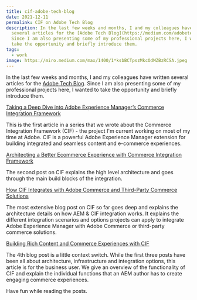 ```yaml
---
title: cif-adobe-tech-blog
date: 2021-12-11
permalink: CIF on Adobe Tech Blog
description: In the last few weeks and months, I and my colleagues have written
  several articles for the [Adobe Tech Blog](https://medium.com/adobetech).
  Since I am also presenting some of my professional projects here, I wanted to
  take the opportunity and briefly introduce them.
tags:
  - work
image: https://miro.medium.com/max/1400/1*ksbBCTpszMkcOdMZBzRCSA.jpeg
---
```

In the last few weeks and months, I and my colleagues have written several articles for the [Adobe Tech Blog](https://medium.com/adobetech). Since I am also presenting some of my professional projects here, I wanted to take the opportunity and briefly introduce them.

[Taking a Deep Dive into Adobe Experience Manager’s Commerce Integration Framework](https://medium.com/adobetech/taking-a-deep-dive-into-adobe-experience-managers-commerce-integration-framework-631947b0a9a7)

This is the first article in a series that we wrote about the Commerce Integration Framework (CIF) - the project I'm current working on most of my time at Adobe.
CIF is a powerful Adobe Experience Manager extension for building integrated and seamless content and e-commerce experiences.

[Architecting a Better Ecommerce Experience with Commerce Integration Framework](https://medium.com/adobetech/architecting-a-better-ecommerce-experience-with-adobe-experience-managers-commerce-integration-712feef5de8)

The second post on CIF explains the high level architecture and goes through the main build blocks of the integration.

[How CIF Integrates with Adobe Commerce and Third-Party Commerce Solutions](https://medium.com/adobetech/how-cif-integrates-with-adobe-commerce-and-third-party-commerce-solutions-5a5efb8da2a0)

The most extensive blog post on CIF so far goes deep and explains the architecture details on how AEM & CIF integration works. It explains the different integration scenarios and options projects can apply to integrate Adobe Experience Manager with Adobe Commerce or third-party commerce solutions.

[Building Rich Content and Commerce Experiences with CIF](https://medium.com/adobetech/building-rich-content-and-commerce-experiences-with-cif-754685dc2927)

The 4th blog post is a little context switch. While the first three posts have been all about architecture, infrastructure and integration options, this article is for the business user. We give an overview of the functionality of CIF and explain the individual functions that an AEM author has to create engaging commerce experiences.

Have fun while reading the posts.